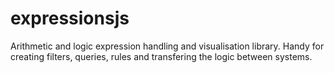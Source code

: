 # expressionsjs
Arithmetic and logic expression handling and visualisation library. Handy for creating filters, queries, rules and transfering the logic between systems.
